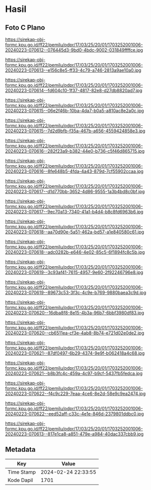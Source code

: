 # Hasil

## Foto C Plano

https://sirekap-obj-formc.kpu.go.id/ff22/pemilu/pdpr/17/03/25/20/01/1703252001006-20240223-070612--076445d3-9bd0-4bdc-9002-031849ffffce.jpg

https://sirekap-obj-formc.kpu.go.id/ff22/pemilu/pdpr/17/03/25/20/01/1703252001006-20240223-070613--e156c8e5-ff33-4c79-a746-2813a9ae10a0.jpg

https://sirekap-obj-formc.kpu.go.id/ff22/pemilu/pdpr/17/03/25/20/01/1703252001006-20240223-070614--fd604c10-1f37-4817-82e8-d27db8820ad7.jpg

https://sirekap-obj-formc.kpu.go.id/ff22/pemilu/pdpr/17/03/25/20/01/1703252001006-20240223-070615--06e2f46b-10ba-4da7-b0a5-a810ac8e2a0c.jpg

https://sirekap-obj-formc.kpu.go.id/ff22/pemilu/pdpr/17/03/25/20/01/1703252001006-20240223-070615--7d2d9bfb-f35a-467b-a656-4559424858e3.jpg

https://sirekap-obj-formc.kpu.go.id/ff22/pemilu/pdpr/17/03/25/20/01/1703252001006-20240223-070616--282f23a9-b382-44e0-b736-c5f46d865715.jpg

https://sirekap-obj-formc.kpu.go.id/ff22/pemilu/pdpr/17/03/25/20/01/1703252001006-20240223-070616--8fe648b5-4fda-4a43-879d-7cf55902ccaa.jpg

https://sirekap-obj-formc.kpu.go.id/ff22/pemilu/pdpr/17/03/25/20/01/1703252001006-20240223-070617--d1d770bb-3652-4d86-9555-1a3b4bd8c0bf.jpg

https://sirekap-obj-formc.kpu.go.id/ff22/pemilu/pdpr/17/03/25/20/01/1703252001006-20240223-070617--9ec70a13-7340-41a1-b4d4-b8c8fd6963b6.jpg

https://sirekap-obj-formc.kpu.go.id/ff22/pemilu/pdpr/17/03/25/20/01/1703252001006-20240223-070618--aa70d90e-5a51-462a-bd57-a1e840580c61.jpg

https://sirekap-obj-formc.kpu.go.id/ff22/pemilu/pdpr/17/03/25/20/01/1703252001006-20240223-070618--adc0282b-e646-4e02-85c5-6f1894fc8c5b.jpg

https://sirekap-obj-formc.kpu.go.id/ff22/pemilu/pdpr/17/03/25/20/01/1703252001006-20240223-070619--3c93af41-7615-4957-9e60-2f92246796e8.jpg

https://sirekap-obj-formc.kpu.go.id/ff22/pemilu/pdpr/17/03/25/20/01/1703252001006-20240223-070619--89673c53-3f3c-4c9e-b769-9880baea3c9d.jpg

https://sirekap-obj-formc.kpu.go.id/ff22/pemilu/pdpr/17/03/25/20/01/1703252001006-20240223-070620--16dba8f8-8e15-4b3a-96b7-6bbf3980df83.jpg

https://sirekap-obj-formc.kpu.go.id/ff22/pemilu/pdpr/17/03/25/20/01/1703252001006-20240223-070620--cb6511ea-cf3e-4ab8-8b74-e721d02e0de2.jpg

https://sirekap-obj-formc.kpu.go.id/ff22/pemilu/pdpr/17/03/25/20/01/1703252001006-20240223-070621--87df0497-6b29-4374-9e9f-b062418a4c68.jpg

https://sirekap-obj-formc.kpu.go.id/ff22/pemilu/pdpr/17/03/25/20/01/1703252001006-20240223-070621--b8b3fc4c-459a-4c97-b9cf-5437fb5fedca.jpg

https://sirekap-obj-formc.kpu.go.id/ff22/pemilu/pdpr/17/03/25/20/01/1703252001006-20240223-070622--f4c9c229-7eaa-4ce6-8e2d-58e9c9ea2474.jpg

https://sirekap-obj-formc.kpu.go.id/ff22/pemilu/pdpr/17/03/25/20/01/1703252001006-20240223-070622--eed52aff-c33c-4e1e-846d-2379801ddbc0.jpg

https://sirekap-obj-formc.kpu.go.id/ff22/pemilu/pdpr/17/03/25/20/01/1703252001006-20240223-070613--817e1ca8-a851-479e-a984-40dac337cbb9.jpg


## Metadata

| Key        | Value               |
| ---------- | ------------------- |
| Time Stamp | 2024-02-24 22:33:55 |
| Kode Dapil | 1701                |



